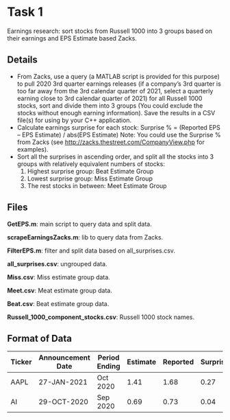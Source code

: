 # Task 1
Earnings research: sort stocks from Russell 1000 into 3 groups based on their earnings and EPS Estimate based Zacks.

## Details
- From Zacks, use a query (a MATLAB script is provided for this purpose) to pull 2020 3rd quarter earnings releases (if a company’s 3rd quarter is too far away from the 3rd calendar quarter of 2021, select a quarterly earning close to 3rd calendar quarter of 2021) for all Russell 1000 stocks, sort and divide them into 3 groups (You could exclude the stocks without enough earning information). Save the results in a CSV file(s) for using by your C++ application.
- Calculate earnings surprise for each stock:
Surprise % = (Reported EPS – EPS Estimate) / abs(EPS Estimate)
Note: You could use the Surprise % from Zacks (see
http://zacks.thestreet.com/CompanyView.php for examples).
- Sort all the surprises in ascending order, and split all the stocks into 3 groups
with relatively equivalent numbers of stocks:
  1. Highest surprise group: Beat Estimate Group
  2. Lowest surprise group: Miss Estimate Group
  3. The rest stocks in between: Meet Estimate Group

## Files
**GetEPS.m**: main script to query data and split data.

**scrapeEarningsZacks.m**: lib to query data from Zacks.

**FilterEPS.m**: filter and split data based on all_surprises.csv.

**all_surprises.csv**: ungrouped data.

**Miss.csv**: Miss estimate group data.

**Meet.csv**: Meat estimate group data.

**Beat.csv**: Beat estimate group data.

**Russell_1000_component_stocks.csv**: Russell 1000 stock names.

## Format of Data
| Ticker | Announcement Date | Period Ending | Estimate | Reported | Surprise | Surprise% |
|--------|-------------|---------------|----------|----------|----------|-----------|
| AAPL   | 27-JAN-2021 | Oct 2020      | 1.41     | 1.68     | 0.27     | 19.15     |
| AI     | 29-OCT-2020 | Sep 2020      | 0.69     | 0.73     | 0.04     | 5.80      |